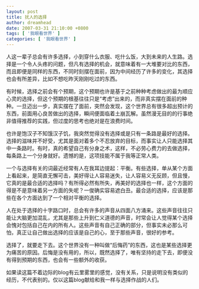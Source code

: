 ```yaml
---
layout: post
title: 扰人的选择
author: dreamhead
date: 2007-03-31 21:10:00 +0800
tags: [ '我眼看世界' ]
categories: [ '我眼看世界' ]
---
```


人这一辈子总会有许多选择，小到穿什么衣服、吃什么饭，大到未来的人生路。选择是一个令人头疼的问题，但凡有选择的机会，就意味着有一大堆要对比的东西，而且即便是同样的东西，不同时刻摆在面前，因为中间经历了许多的变化，其选择也会有所差异，比如不想吃昨天刚刚吃过的东西。  
  
有时候，选择之前会有个预期，这个预期也许是基于之前种种考虑做出的最为顺应心灵的选择，但这个预期的根基往往只是“考虑”出来的，而非真实摆在面前的种种。一旦迈出一步，真实摆在了面前，突然会发现，这个世界总有很多超出预计的东西，前面用心良苦做出的选择，瞬间便面临着土崩瓦解。虽然漫无目的的行事绝非值得推荐的实践，但过度的思考也绝对是在浪费时间。  
  
也许是饱汉子不知饿汉子饥，我突然觉得没有选择或是只有一条路是最好的选择。选择的滋味并不好受，尤其是面对着多个不忍放弃的目标，而事实让人只能选择其中一条路时。有时，真的希望自己有分身之术，这样，不必劳心费力的去做选择，每条路上一个分身就好。遗憾的是，这项技能不属于我等正常人类。  
  
一个与选择有关的词最近经常有人在我耳边提起：平衡。有些选择，单从某个方面上看起来，是简直无懈可击，美好得让人容易迷失，让人容易义无反顾，但且慢，它真的是最合适的选择吗？有所得必然有所失，再美好的选择也一样，这个方面的得是不是意味着另一方面的失呢？一俊确实容易遮白丑。最合适的选择，应该是那些在各个方面达到了一个相对平衡的选择。  
  
人在处于选择的十字路口时，总会有许多的声音从四面八方涌来。这些声音往往只能让大脑更加混乱，尤其是那些上升到仁义道德的声音，时常会让人觉得某个选择会愧对包括自己在内的所有人。这些声音有自己正确的部分，但事实未必那么可怕，真正让自己做出选择的应该是自己的心，至于那些声音，很好的参考。  
  
选择了，就要走下去。这个世界没有一种叫做“后悔药”的东西，这也是某些选择更为痛苦的原因。后悔是没有用的，所以，既然选择了，唯有坚持的走下去，即便没有得到预期的东西，也会有一些额外的收获。  
  
如果读这篇不着边际的blog有云里雾里的感觉，没有关系，只是说明没有类似的经历，不代表别的。仅以这篇blog献给和我一样与选择作战的人们。


